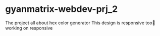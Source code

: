 # gyanmatrix-webdev-prj_2
The project all about hex color generator
This design is responsive too🎉
working on responsive 
